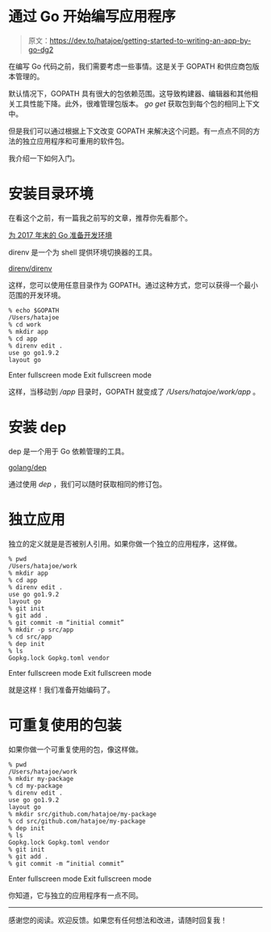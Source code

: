# 通过 Go 开始编写应用程序

> 原文：<https://dev.to/hatajoe/getting-started-to-writing-an-app-by-go-dg2>

在编写 Go 代码之前，我们需要考虑一些事情。这是关于 GOPATH 和供应商包版本管理的。

默认情况下，GOPATH 具有很大的包依赖范围。这导致构建器、编辑器和其他相关工具性能下降。此外，很难管理包版本。 *go get* 获取包到每个包的相同上下文中。

但是我们可以通过根据上下文改变 GOPATH 来解决这个问题。有一点点不同的方法的独立应用程序和可重用的软件包。

我介绍一下如何入门。

# 安装目录环境

在看这个之前，有一篇我之前写的文章，推荐你先看那个。

[为 2017 年末的 Go 准备开发环境](https://dev.to/hatajoe/preparing-the-development-environment-for-go-in-late-2017-a73)

direnv 是一个为 shell 提供环境切换器的工具。

[direnv/direnv](https://github.com/direnv/direnv)

这样，您可以使用任意目录作为 GOPATH。通过这种方式，您可以获得一个最小范围的开发环境。

```
% echo $GOPATH
/Users/hatajoe
% cd work
% mkdir app
% cd app
% direnv edit .
use go go1.9.2
layout go 
```

Enter fullscreen mode Exit fullscreen mode

这样，当移动到 */app* 目录时，GOPATH 就变成了 */Users/hatajoe/work/app* 。

# 安装 dep

dep 是一个用于 Go 依赖管理的工具。

[golang/dep](https://github.com/golang/dep)

通过使用 *dep* ，我们可以随时获取相同的修订包。

# 独立应用

独立的定义就是是否被别人引用。如果你做一个独立的应用程序，这样做。

```
% pwd
/Users/hatajoe/work
% mkdir app
% cd app
% direnv edit .
use go go1.9.2
layout go
% git init
% git add .
% git commit -m “initial commit”
% mkdir -p src/app
% cd src/app
% dep init
% ls
Gopkg.lock Gopkg.toml vendor 
```

Enter fullscreen mode Exit fullscreen mode

就是这样！我们准备开始编码了。

# 可重复使用的包装

如果你做一个可重复使用的包，像这样做。

```
% pwd
/Users/hatajoe/work
% mkdir my-package
% cd my-package
% direnv edit .
use go go1.9.2
layout go
% mkdir src/github.com/hatajoe/my-package
% cd src/github.com/hatajoe/my-package
% dep init
% ls
Gopkg.lock Gopkg.toml vendor
% git init
% git add .
% git commit -m “initial commit” 
```

Enter fullscreen mode Exit fullscreen mode

你知道，它与独立的应用程序有一点不同。

* * *

感谢您的阅读。欢迎反馈。如果您有任何想法和改进，请随时回复我！